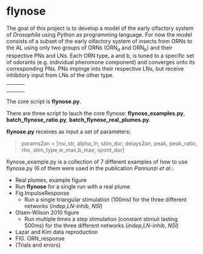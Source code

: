 # flynose
The goal of this project is to develop a model of the early olfactory system of *Drosophila* using Python as programming language. 
For now the model consists of a subset of the early olfactory system of insects from ORNs to the AL using only two groups of ORNs (ORN$_a$ and ORN$_{b}$) and their respective PNs and LNs. Each ORN type, a and b, is tuned to a specific set of odorants (e.g. individual pheromone component) and converges onto its corresponding PNs. PNs impinge into their respective LNs, but receive inhibitory input from LNs of the other type.

|      |      |      |
| ---- | ---- | ---- |
|      |      |      |
|      |      |      |
|      |      |      |



The core script is **flynose.py**. 

There are three script to lauch the core flynose: **flynose_examples.py**, **batch_flynose_ratio.py**, **batch_flynose_real_plumes.py**.



**flynose.py** receives as input a set of parameters:

> params2an = [nsi_str, alpha_ln, stim_dur, delays2an, peak, 
>                  peak_ratio, rho, stim_type,w_max,b_max, spont_dur]

flynose_example.py is a collection of 7 different examples of how to use flynose.py (6 of them were used in the publication *Pannunzi et al.*: 

*  Real plumes, example figure
  * Run **flynose** for a single run with a real plume 
* Fig.ImpulseResponse
  * Run a single triangular stimulation (100ms) for the three different networks (*indep*,*LN-inhib*, *NSI*)
* Olsen-Wilson 2010 figure
  * Run multiple times a step stimulation (constant stimuli lasting 500ms) for the three different networks (*indep*,*LN-inhib*, *NSI*)
* Lazar and Kim data reproduction
* FIG. ORN_response
* (Trials and errors)









